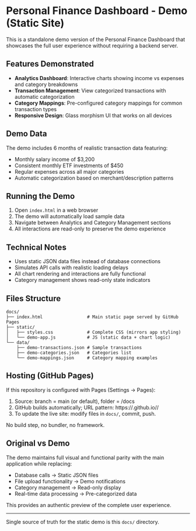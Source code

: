 # Personal Finance Dashboard - Demo (Static Site)

This is a standalone demo version of the Personal Finance Dashboard that showcases the full user experience without requiring a backend server.

## Features Demonstrated

- **Analytics Dashboard**: Interactive charts showing income vs expenses and category breakdowns
- **Transaction Management**: View categorized transactions with automatic categorization
- **Category Mappings**: Pre-configured category mappings for common transaction types
- **Responsive Design**: Glass morphism UI that works on all devices

## Demo Data

The demo includes 6 months of realistic transaction data featuring:
- Monthly salary income of $3,200
- Consistent monthly ETF investments of $450
- Regular expenses across all major categories
- Automatic categorization based on merchant/description patterns

## Running the Demo

1. Open `index.html` in a web browser
2. The demo will automatically load sample data
3. Navigate between Analytics and Category Management sections
4. All interactions are read-only to preserve the demo experience

## Technical Notes

- Uses static JSON data files instead of database connections
- Simulates API calls with realistic loading delays
- All chart rendering and interactions are fully functional
- Category management shows read-only state indicators

## Files Structure

```
docs/
├── index.html                 # Main static page served by GitHub Pages
├── static/
│   ├── styles.css             # Complete CSS (mirrors app styling)
│   └── demo-app.js            # JS (static data + chart logic)
└── data/
    ├── demo-transactions.json # Sample transactions
    ├── demo-categories.json   # Categories list
    └── demo-mappings.json     # Category mapping examples
```

## Hosting (GitHub Pages)

If this repository is configured with Pages (Settings → Pages):
1. Source: branch = main (or default), folder = /docs
2. GitHub builds automatically; URL pattern: https://<org-or-user>.github.io/<repo>/
3. To update the live site: modify files in `docs/`, commit, push.

No build step, no bundler, no framework.

## Original vs Demo

The demo maintains full visual and functional parity with the main application while replacing:
- Database calls → Static JSON files
- File upload functionality → Demo notifications
- Category management → Read-only display
- Real-time data processing → Pre-categorized data

This provides an authentic preview of the complete user experience.

---
Single source of truth for the static demo is this `docs/` directory.
